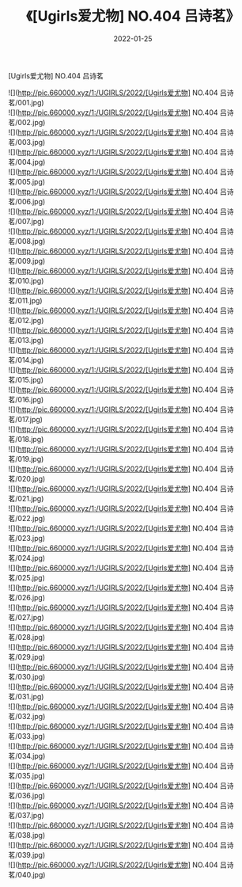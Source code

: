 ﻿---
layout: post
title:  《[Ugirls爱尤物] NO.404 吕诗茗》
date:   2022-01-25
img: http://pic.660000.xyz/1:/UGIRLS/2022/[Ugirls爱尤物] NO.404 吕诗茗/000.jpg
categories: [美女, 清纯, 唯美]
---

[Ugirls爱尤物] NO.404 吕诗茗

 ![](http://pic.660000.xyz/1:/UGIRLS/2022/[Ugirls爱尤物] NO.404 吕诗茗/001.jpg) <br>![](http://pic.660000.xyz/1:/UGIRLS/2022/[Ugirls爱尤物] NO.404 吕诗茗/002.jpg) <br>![](http://pic.660000.xyz/1:/UGIRLS/2022/[Ugirls爱尤物] NO.404 吕诗茗/003.jpg) <br>![](http://pic.660000.xyz/1:/UGIRLS/2022/[Ugirls爱尤物] NO.404 吕诗茗/004.jpg) <br>![](http://pic.660000.xyz/1:/UGIRLS/2022/[Ugirls爱尤物] NO.404 吕诗茗/005.jpg) <br>![](http://pic.660000.xyz/1:/UGIRLS/2022/[Ugirls爱尤物] NO.404 吕诗茗/006.jpg) <br>![](http://pic.660000.xyz/1:/UGIRLS/2022/[Ugirls爱尤物] NO.404 吕诗茗/007.jpg) <br>![](http://pic.660000.xyz/1:/UGIRLS/2022/[Ugirls爱尤物] NO.404 吕诗茗/008.jpg) <br>![](http://pic.660000.xyz/1:/UGIRLS/2022/[Ugirls爱尤物] NO.404 吕诗茗/009.jpg) <br>![](http://pic.660000.xyz/1:/UGIRLS/2022/[Ugirls爱尤物] NO.404 吕诗茗/010.jpg) <br>![](http://pic.660000.xyz/1:/UGIRLS/2022/[Ugirls爱尤物] NO.404 吕诗茗/011.jpg) <br>![](http://pic.660000.xyz/1:/UGIRLS/2022/[Ugirls爱尤物] NO.404 吕诗茗/012.jpg) <br>![](http://pic.660000.xyz/1:/UGIRLS/2022/[Ugirls爱尤物] NO.404 吕诗茗/013.jpg) <br>![](http://pic.660000.xyz/1:/UGIRLS/2022/[Ugirls爱尤物] NO.404 吕诗茗/014.jpg) <br>![](http://pic.660000.xyz/1:/UGIRLS/2022/[Ugirls爱尤物] NO.404 吕诗茗/015.jpg) <br>![](http://pic.660000.xyz/1:/UGIRLS/2022/[Ugirls爱尤物] NO.404 吕诗茗/016.jpg) <br>![](http://pic.660000.xyz/1:/UGIRLS/2022/[Ugirls爱尤物] NO.404 吕诗茗/017.jpg) <br>![](http://pic.660000.xyz/1:/UGIRLS/2022/[Ugirls爱尤物] NO.404 吕诗茗/018.jpg) <br>![](http://pic.660000.xyz/1:/UGIRLS/2022/[Ugirls爱尤物] NO.404 吕诗茗/019.jpg) <br>![](http://pic.660000.xyz/1:/UGIRLS/2022/[Ugirls爱尤物] NO.404 吕诗茗/020.jpg) <br>![](http://pic.660000.xyz/1:/UGIRLS/2022/[Ugirls爱尤物] NO.404 吕诗茗/021.jpg) <br>![](http://pic.660000.xyz/1:/UGIRLS/2022/[Ugirls爱尤物] NO.404 吕诗茗/022.jpg) <br>![](http://pic.660000.xyz/1:/UGIRLS/2022/[Ugirls爱尤物] NO.404 吕诗茗/023.jpg) <br>![](http://pic.660000.xyz/1:/UGIRLS/2022/[Ugirls爱尤物] NO.404 吕诗茗/024.jpg) <br>![](http://pic.660000.xyz/1:/UGIRLS/2022/[Ugirls爱尤物] NO.404 吕诗茗/025.jpg) <br>![](http://pic.660000.xyz/1:/UGIRLS/2022/[Ugirls爱尤物] NO.404 吕诗茗/026.jpg) <br>![](http://pic.660000.xyz/1:/UGIRLS/2022/[Ugirls爱尤物] NO.404 吕诗茗/027.jpg) <br>![](http://pic.660000.xyz/1:/UGIRLS/2022/[Ugirls爱尤物] NO.404 吕诗茗/028.jpg) <br>![](http://pic.660000.xyz/1:/UGIRLS/2022/[Ugirls爱尤物] NO.404 吕诗茗/029.jpg) <br>![](http://pic.660000.xyz/1:/UGIRLS/2022/[Ugirls爱尤物] NO.404 吕诗茗/030.jpg) <br>![](http://pic.660000.xyz/1:/UGIRLS/2022/[Ugirls爱尤物] NO.404 吕诗茗/031.jpg) <br>![](http://pic.660000.xyz/1:/UGIRLS/2022/[Ugirls爱尤物] NO.404 吕诗茗/032.jpg) <br>![](http://pic.660000.xyz/1:/UGIRLS/2022/[Ugirls爱尤物] NO.404 吕诗茗/033.jpg) <br>![](http://pic.660000.xyz/1:/UGIRLS/2022/[Ugirls爱尤物] NO.404 吕诗茗/034.jpg) <br>![](http://pic.660000.xyz/1:/UGIRLS/2022/[Ugirls爱尤物] NO.404 吕诗茗/035.jpg) <br>![](http://pic.660000.xyz/1:/UGIRLS/2022/[Ugirls爱尤物] NO.404 吕诗茗/036.jpg) <br>![](http://pic.660000.xyz/1:/UGIRLS/2022/[Ugirls爱尤物] NO.404 吕诗茗/037.jpg) <br>![](http://pic.660000.xyz/1:/UGIRLS/2022/[Ugirls爱尤物] NO.404 吕诗茗/038.jpg) <br>![](http://pic.660000.xyz/1:/UGIRLS/2022/[Ugirls爱尤物] NO.404 吕诗茗/039.jpg) <br>![](http://pic.660000.xyz/1:/UGIRLS/2022/[Ugirls爱尤物] NO.404 吕诗茗/040.jpg) <br>